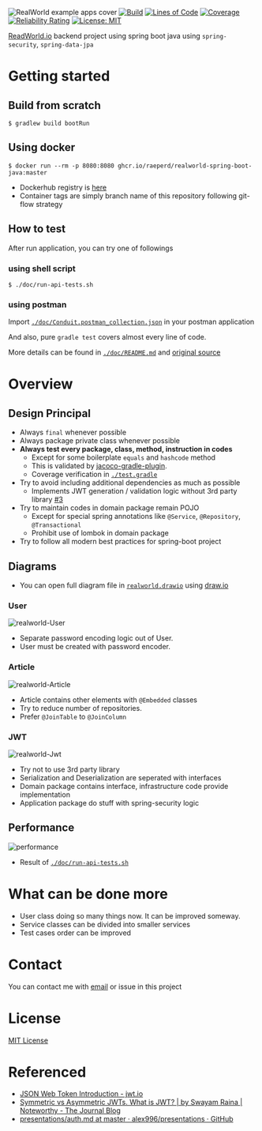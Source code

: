 
![RealWorld example apps cover](./doc/image/realworld-cover.png)
[![Build](https://github.com/raeperd/realworld-springboot-java/actions/workflows/build.yml/badge.svg)](https://github.com/raeperd/realworld-springboot-java/actions/workflows/build.yml)
[![Lines of Code](https://sonarcloud.io/api/project_badges/measure?project=raeperd_realworld-springboot-java&metric=ncloc)](https://sonarcloud.io/dashboard?id=raeperd_realworld-springboot-java)
[![Coverage](https://sonarcloud.io/api/project_badges/measure?project=raeperd_realworld-springboot-java&metric=coverage)](https://sonarcloud.io/dashboard?id=raeperd_realworld-springboot-java)
[![Reliability Rating](https://sonarcloud.io/api/project_badges/measure?project=raeperd_realworld-springboot-java&metric=reliability_rating)](https://sonarcloud.io/dashboard?id=raeperd_realworld-springboot-java)
[![License: MIT](https://img.shields.io/badge/License-MIT-yellow.svg)](https://opensource.org/licenses/MIT)

[ReadWorld.io](https://github.com/gothinkster/realworld) backend project using spring boot java using `spring-security`, `spring-data-jpa`



 # Getting started

 ## Build from scratch
 ``` shell
 $ gradlew build bootRun
 ```

 ## Using docker
 ``` shell
 $ docker run --rm -p 8080:8080 ghcr.io/raeperd/realworld-spring-boot-java:master
 ```

- Dockerhub registry is [here](https://hub.docker.com/repository/docker/raeperd/realworld-spring-boot-java)
- Container tags are simply branch name of this repository following git-flow strategy



## How to test

After run application, you can try one of followings

### using shell script

``` shell
$ ./doc/run-api-tests.sh
```

### using postman

Import [`./doc/Conduit.postman_collection.json`](./doc/Conduit.postman_collection.json) in your postman application



And also, pure `gradle test` covers almost every line of code.

More details can be found in [`./doc/README.md`](./doc/README.md) and  [original source](https://github.com/gothinkster/realworld/tree/master/spec)

# Overview

## Design Principal

- Always `final` whenever possible
- Always package private class whenever possible
- **Always test every package, class, method, instruction in codes**
  - Except for some boilerplate `equals` and `hashcode` method
  - This is validated by [jacoco-gradle-plugin](https://docs.gradle.org/current/userguide/jacoco_plugin.html).
  - Coverage verification in [`./test.gradle`](./test.gradle)
- Try to avoid including additional dependencies as much as possible
  - Implements JWT generation / validation logic without 3rd party library [#3](https://github.com/raeperd/realworld-springboot-java/issues/3)
- Try to maintain codes in domain package remain POJO
  - Except for special spring annotations like `@Service`, `@Repository`, `@Transactional`
  - Prohibit use of lombok in domain package
- Try to follow all modern best practices for spring-boot project

## Diagrams

- You can open full diagram file in [`realworld.drawio`](./realworld.drawio) using [draw.io](https://app.diagrams.net/)

### User

![realworld-User](./doc/image/realworld-User.png)

- Separate password encoding logic out of User.
- User must be created with password encoder.

### Article

![realworld-Article](./doc/image/realworld-Article.png)

- Article contains other elements with `@Embedded` classes
- Try to reduce number of repositories.
- Prefer `@JoinTable` to `@JoinColumn`

### JWT

![realworld-Jwt](./doc/image/realworld-Jwt.png)

- Try not to use 3rd party library
- Serialization and Deserialization are seperated with interfaces
- Domain package contains interface, infrastructure code provide implementation
- Application package do stuff with spring-security logic

## Performance

![performance](./doc/image/performance.png)

- Result of [`./doc/run-api-tests.sh`](./doc/run-api-tests.sh)

# What can be done more

- User class doing so many things now. It can be improved someway.
- Service classes can be divided into smaller services
- Test cases order can be improved

# Contact

You can contact me with [email](raeperd117@gmail.com) or issue in this project

# License
[MIT License](./LICENSE)

# Referenced

- [JSON Web Token Introduction - jwt.io](https://jwt.io/introduction)
- [Symmetric vs Asymmetric JWTs. What is JWT? | by Swayam Raina | Noteworthy - The Journal Blog](https://blog.usejournal.com/symmetric-vs-asymmetric-jwts-bd5d1a9567f6)
- [presentations/auth.md at master · alex996/presentations · GitHub](https://github.com/alex996/presentations/blob/master/auth.md)
